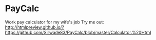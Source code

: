 # PayCalc
Work pay calculator for my wife's job
Try me out: http://htmlpreview.github.io/?https://github.com/Sirwade83/PayCalc/blob/master/Calculator.%20Html
